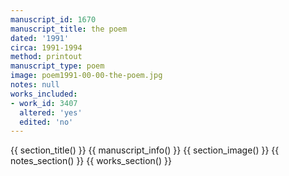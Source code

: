 ```yaml
---
manuscript_id: 1670
manuscript_title: the poem
dated: '1991'
circa: 1991-1994
method: printout
manuscript_type: poem
image: poem1991-00-00-the-poem.jpg
notes: null
works_included:
- work_id: 3407
  altered: 'yes'
  edited: 'no'
---
```


{{ section_title() }}
{{ manuscript_info() }}
{{ section_image() }}
{{ notes_section() }}
{{ works_section() }}
